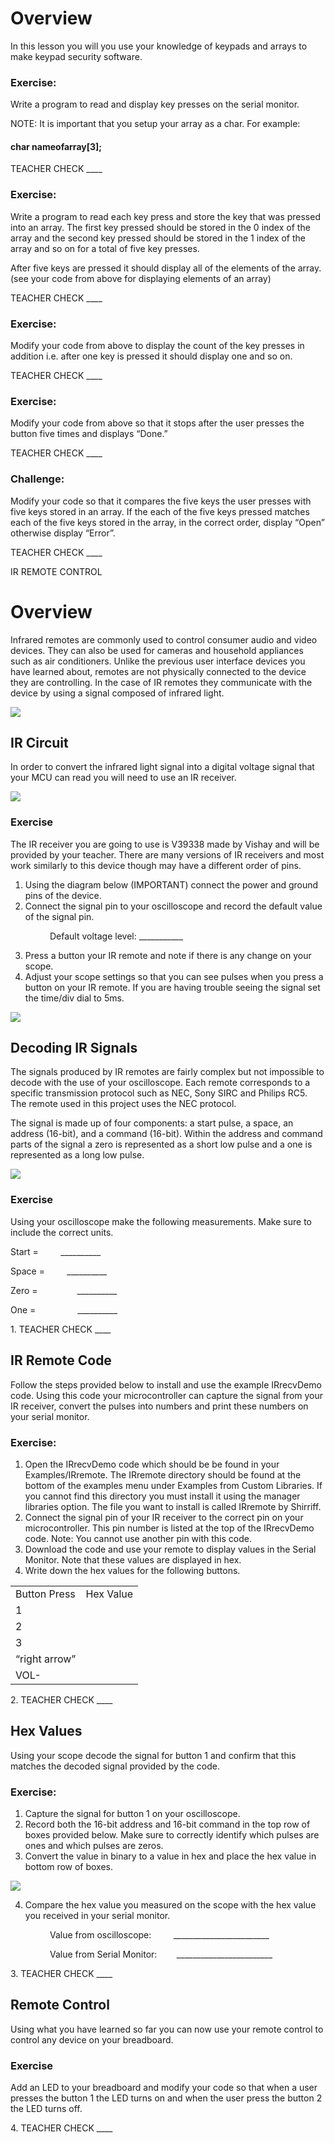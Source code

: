 # Overview

In this lesson you will you use your knowledge of keypads and arrays to make keypad security software.

### Exercise:

Write a program to read and display key presses on the serial monitor.

NOTE: It is important that you setup your array as a char. For example:

#### char nameofarray\[3\];

TEACHER CHECK \_\_\_\_

### Exercise:

Write a program to read each key press and store the key that was pressed into an array. The first key pressed should be stored in the 0 index of the array and the second key pressed should be stored in the 1 index of the array and so on for a total of five key presses.

After five keys are pressed it should display all of the elements of the array. (see your code from above for displaying elements of an array)

TEACHER CHECK \_\_\_\_

### Exercise:

Modify your code from above to display the count of the key presses in addition i.e. after one key is pressed it should display one and so on.

TEACHER CHECK \_\_\_\_

### Exercise:

Modify your code from above so that it stops after the user presses the button five times and displays “Done.”

TEACHER CHECK \_\_\_\_

### Challenge:

Modify your code so that it compares the five keys the user presses with five keys stored in an array. If the each of the five keys pressed matches each of the five keys stored in the array, in the correct order, display “Open” otherwise display “Error”.

TEACHER CHECK \_\_\_\_

IR REMOTE CONTROL

# Overview

Infrared remotes are commonly used to control consumer audio and video devices. They can also be used for cameras and household appliances such as air conditioners. Unlike the previous user interface devices you have learned about, remotes are not physically connected to the device they are controlling. In the case of IR remotes they communicate with the device by using a signal composed of infrared light.

![](images/image5.png)

## IR Circuit

In order to convert the infrared light signal into a digital voltage signal that your MCU can read you will need to use an IR receiver.

![](images/image116.png)

### Exercise

The IR receiver you are going to use is V39338 made by Vishay and will be provided by your teacher. There are many versions of IR receivers and most work similarly to this device though may have a different order of pins.

1.  Using the diagram below (IMPORTANT) connect the power and ground pins of the device.
2.  Connect the signal pin to your oscilloscope and record the default value of the signal pin.

                Default voltage level: \_\_\_\_\_\_\_\_\_\_\_

3.  Press a button your IR remote and note if there is any change on your scope.
4.  Adjust your scope settings so that you can see pulses when you press a button on your IR remote. If you are having trouble seeing the signal set the time/div dial to 5ms.

![](images/image65.png)

## Decoding IR Signals

The signals produced by IR remotes are fairly complex but not impossible to decode with the use of your oscilloscope. Each remote corresponds to a specific transmission protocol such as NEC, Sony SIRC and Philips RC5. The remote used in this project uses the NEC protocol.  

The signal is made up of four components: a start pulse, a space, an address (16-bit), and a command (16-bit). Within the address and command parts of the signal a zero is represented as a short low pulse and a one is represented as a long low pulse.

![](images/image113.png)

### Exercise

Using your oscilloscope make the following measurements. Make sure to include the correct units.

Start =         \_\_\_\_\_\_\_\_\_\_

Space =         \_\_\_\_\_\_\_\_\_\_

Zero =                \_\_\_\_\_\_\_\_\_\_

One =                 \_\_\_\_\_\_\_\_\_\_

1\. TEACHER CHECK \_\_\_\_

## IR Remote Code

Follow the steps provided below to install and use the example IRrecvDemo code. Using this code your microcontroller can capture the signal from your IR receiver, convert the pulses into numbers and print these numbers on your serial monitor.

### Exercise:

1.  Open the IRrecvDemo code which should be be found in your Examples/IRremote. The IRremote directory should be found at the bottom of the examples menu under Examples from Custom Libraries. If you cannot find this directory you must install it using the manager libraries option. The file you want to install is called IRremote by Shirriff.
2.  Connect the signal pin of your IR receiver to the correct pin on your microcontroller. This pin number is listed at the top of the IRrecvDemo code. Note: You cannot use another pin with this code.
3.  Download the code and use your remote to display values in the Serial Monitor. Note that these values are displayed in hex.
4.  Write down the hex values for the following buttons.

|               |           |
| ------------- | --------- |
| Button Press  | Hex Value |
| 1             |           |
| 2             |           |
| 3             |           |
| “right arrow” |           |
| VOL-          |           |

2\. TEACHER CHECK \_\_\_\_

## Hex Values

Using your scope decode the signal for button 1 and confirm that this matches the decoded signal provided by the code.

### Exercise:

1.  Capture the signal for button 1 on your oscilloscope.
2.  Record both the 16-bit address and 16-bit command in the top row of boxes provided below. Make sure to correctly identify which pulses are ones and which pulses are zeros.
3.  Convert the value in binary to a value in hex and place the hex value in bottom row of boxes.

![](images/image3.png)

4.  Compare the hex value you measured on the scope with the hex value you received in your serial monitor.

                Value from oscilloscope:         \_\_\_\_\_\_\_\_\_\_\_\_\_\_\_\_\_\_\_\_\_\_\_\_

                Value from Serial Monitor:        \_\_\_\_\_\_\_\_\_\_\_\_\_\_\_\_\_\_\_\_\_\_\_\_

3\. TEACHER CHECK \_\_\_\_

## Remote Control

Using what you have learned so far you can now use your remote control to control any device on your breadboard.

### Exercise

Add an LED to your breadboard and modify your code so that when a user presses the button 1 the LED turns on and when the user press the button 2 the LED turns off.

4\. TEACHER CHECK \_\_\_\_

